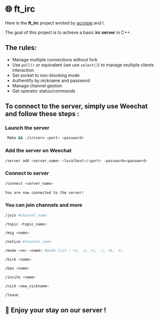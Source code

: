 # 🌐 ft_irc

Here is the **ft_irc** project wroted by [acroisie](https://github.com/acroisie) and I.

The goal of this project is to achieve a basic **irc server** in C++.

## The rules:

* Manage multiple connections without fork
* Use `poll()` or equivalent (we use `select()`) to manage multiple clients interaction
* Set socket to non-blocking mode
* Authentify by nickname and password
* Manage channel gestion
* Get operator status/commands



## To connect to the server, simply use Weechat and follow these steps :

### Launch the server  
```bash
 Make && ./ircserv <port> <password>
```

### Add the server  on Weechat
```bash
/server add <server_name> <localhost>/<port> -password=<password>
```
### Connect to server  
```bash
/connect <server_name>
  
You are now connected to the server!
```
### You can join channels and more
```bash
/join #channel_name

/topic <topic_name>

/msg <name>

/notice #channel_name

/mode <+o> <name> #mode list : +o, -o, +i, -i, +k, -k;

/kick <name>

/ban <name>

/invite <name>

/nick <new_nickname>

/leave
```
## 💬 Enjoy your stay on our server !
